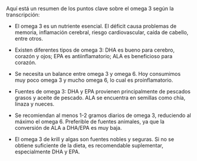 Aquí está un resumen de los puntos clave sobre el omega 3 según la transcripción:

- El omega 3 es un nutriente esencial. El déficit causa problemas de memoria, inflamación cerebral, riesgo cardiovascular, caída de cabello, entre otros. 

- Existen diferentes tipos de omega 3: DHA es bueno para cerebro, corazón y ojos; EPA es antiinflamatorio; ALA es beneficioso para corazón. 

- Se necesita un balance entre omega 3 y omega 6. Hoy consumimos muy poco omega 3 y mucho omega 6, lo cual es proinflamatorio. 

- Fuentes de omega 3: DHA y EPA provienen principalmente de pescados grasos y aceite de pescado. ALA se encuentra en semillas como chía, linaza y nueces.

- Se recomiendan al menos 1-2 gramos diarios de omega 3, reduciendo al máximo el omega 6. Preferible de fuentes animales, ya que la conversión de ALA a DHA/EPA es muy baja.

- El omega 3 de krill y algas son fuentes nobles y seguras. Si no se obtiene suficiente de la dieta, es recomendable suplementar, especialmente DHA y EPA.